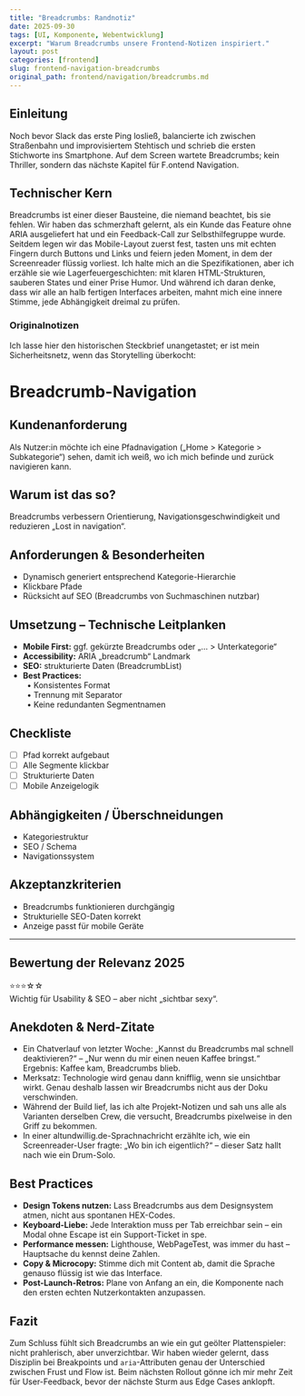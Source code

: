```yaml
---
title: "Breadcrumbs: Randnotiz"
date: 2025-09-30
tags: [UI, Komponente, Webentwicklung]
excerpt: "Warum Breadcrumbs unsere Frontend-Notizen inspiriert."
layout: post
categories: [frontend]
slug: frontend-navigation-breadcrumbs
original_path: frontend/navigation/breadcrumbs.md
---
```


## Einleitung
Noch bevor Slack das erste Ping losließ, balancierte ich zwischen Straßenbahn und improvisiertem Stehtisch und schrieb die ersten Stichworte ins Smartphone. Auf dem Screen wartete Breadcrumbs; kein Thriller, sondern das nächste Kapitel für F.ontend Navigation.

## Technischer Kern
Breadcrumbs ist einer dieser Bausteine, die niemand beachtet, bis sie fehlen. Wir haben das schmerzhaft gelernt, als ein Kunde das Feature ohne ARIA ausgeliefert hat und ein Feedback-Call zur Selbsthilfegruppe wurde. Seitdem legen wir das Mobile-Layout zuerst fest, tasten uns mit echten Fingern durch Buttons und Links und feiern jeden Moment, in dem der Screenreader flüssig vorliest. Ich halte mich an die Spezifikationen, aber ich erzähle sie wie Lagerfeuergeschichten: mit klaren HTML-Strukturen, sauberen States und einer Prise Humor. Und während ich daran denke, dass wir alle an halb fertigen Interfaces arbeiten, mahnt mich eine innere Stimme, jede Abhängigkeit dreimal zu prüfen.

### Originalnotizen
Ich lasse hier den historischen Steckbrief unangetastet; er ist mein Sicherheitsnetz, wenn das Storytelling überkocht:
# Breadcrumb-Navigation

## Kundenanforderung  
Als Nutzer:in möchte ich eine Pfadnavigation („Home > Kategorie > Subkategorie“) sehen, damit ich weiß, wo ich mich befinde und zurück navigieren kann.

## Warum ist das so?  
Breadcrumbs verbessern Orientierung, Navigationsgeschwindigkeit und reduzieren „Lost in navigation“.  

## Anforderungen & Besonderheiten  
- Dynamisch generiert entsprechend Kategorie-Hierarchie  
- Klickbare Pfade  
- Rücksicht auf SEO (Breadcrumbs von Suchmaschinen nutzbar)  

## Umsetzung – Technische Leitplanken  
- **Mobile First:** ggf. gekürzte Breadcrumbs oder „… > Unterkategorie“  
- **Accessibility:** ARIA „breadcrumb“ Landmark  
- **SEO:** strukturierte Daten (BreadcrumbList)  
- **Best Practices:**  
 • Konsistentes Format  
 • Trennung mit Separator  
 • Keine redundanten Segmentnamen  

## Checkliste  
- [ ] Pfad korrekt aufgebaut  
- [ ] Alle Segmente klickbar  
- [ ] Strukturierte Daten  
- [ ] Mobile Anzeigelogik  

## Abhängigkeiten / Überschneidungen  
- Kategoriestruktur  
- SEO / Schema  
- Navigationssystem  

## Akzeptanzkriterien  
- Breadcrumbs funktionieren durchgängig  
- Strukturielle SEO-Daten korrekt  
- Anzeige passt für mobile Geräte  

---

## Bewertung der Relevanz 2025  
⭐⭐⭐☆☆  
Wichtig für Usability & SEO – aber nicht „sichtbar sexy“.

## Anekdoten & Nerd-Zitate
- Ein Chatverlauf von letzter Woche: „Kannst du Breadcrumbs mal schnell deaktivieren?“ – „Nur wenn du mir einen neuen Kaffee bringst.“ Ergebnis: Kaffee kam, Breadcrumbs blieb.
- Merksatz: Technologie wird genau dann knifflig, wenn sie unsichtbar wirkt. Genau deshalb lassen wir Breadcrumbs nicht aus der Doku verschwinden.
- Während der Build lief, las ich alte Projekt-Notizen und sah uns alle als Varianten derselben Crew, die versucht, Breadcrumbs pixelweise in den Griff zu bekommen.
- In einer altundwillig.de-Sprachnachricht erzählte ich, wie ein Screenreader-User fragte: „Wo bin ich eigentlich?“ – dieser Satz hallt nach wie ein Drum-Solo.

## Best Practices
- **Design Tokens nutzen:** Lass Breadcrumbs aus dem Designsystem atmen, nicht aus spontanen HEX-Codes.
- **Keyboard-Liebe:** Jede Interaktion muss per Tab erreichbar sein – ein Modal ohne Escape ist ein Support-Ticket in spe.
- **Performance messen:** Lighthouse, WebPageTest, was immer du hast – Hauptsache du kennst deine Zahlen.
- **Copy & Microcopy:** Stimme dich mit Content ab, damit die Sprache genauso flüssig ist wie das Interface.
- **Post-Launch-Retros:** Plane von Anfang an ein, die Komponente nach den ersten echten Nutzerkontakten anzupassen.

## Fazit
Zum Schluss fühlt sich Breadcrumbs an wie ein gut geölter Plattenspieler: nicht prahlerisch, aber unverzichtbar. Wir haben wieder gelernt, dass Disziplin bei Breakpoints und `aria`-Attributen genau der Unterschied zwischen Frust und Flow ist. Beim nächsten Rollout gönne ich mir mehr Zeit für User-Feedback, bevor der nächste Sturm aus Edge Cases anklopft.
